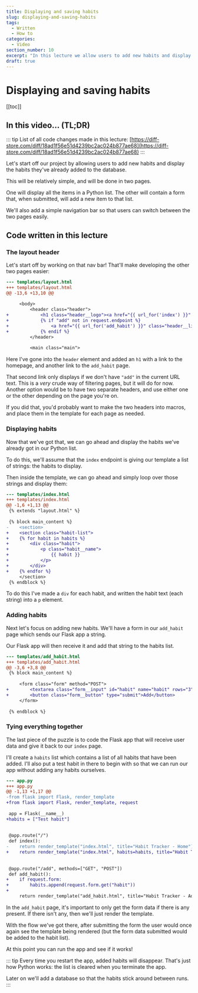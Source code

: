 ```yaml
---
title: Displaying and saving habits
slug: displaying-and-saving-habits
tags:
  - Written
  - How to
categories:
  - Video
section_number: 10
excerpt: "In this lecture we allow users to add new habits and display the habits they've already added to the database."
draft: true
---
```


# Displaying and saving habits

[[toc]]

## In this video... (TL;DR)

::: tip
List of all code changes made in this lecture: [https://diff-store.com/diff/18ad1f56e51d4239bc2ac024b877ae68](https://diff-store.com/diff/18ad1f56e51d4239bc2ac024b877ae68)
:::

Let's start off our project by allowing users to add new habits and display the habits they've already added to the database.

This will be relatively simple, and will be done in two pages.

One will display all the items in a Python list. The other will contain a form that, when submitted, will add a new item to that list.

We'll also add a simple navigation bar so that users can switch between the two pages easily.

## Code written in this lecture

### The layout header

Let's start off by working on that nav bar! That'll make developing the other two pages easier:

```diff
--- templates/layout.html
+++ templates/layout.html
@@ -13,6 +13,10 @@
     
     <body>
         <header class="header">
+            <h1 class="header__logo"><a href="{{ url_for('index') }}" class="header__link">Habits</a></h1>
+            {% if "add" not in request.endpoint %}
+                <a href="{{ url_for('add_habit') }}" class="header__link">+ Add new</a>
+            {% endif %}
         </header>
 
         <main class="main">
```

Here I've gone into the `header` element and added an `h1` with a link to the homepage, and another link to the `add_habit` page.

That second link only displays if we don't have `"add"` in the current URL text. This is a _very_ crude way of filtering pages, but it will do for now. Another option would be to have two separate headers, and use either one or the other depending on the page you're on.

If you did that, you'd probably want to make the two headers into macros, and place them in the template for each page as needed.

### Displaying habits

Now that we've got that, we can go ahead and display the habits we've already got in our Python list.

To do this, we'll assume that the `index` endpoint is giving our template a list of strings: the habits to display.

Then inside the template, we can go ahead and simply loop over those strings and display them:

```diff
--- templates/index.html
+++ templates/index.html
@@ -1,6 +1,13 @@
 {% extends "layout.html" %}
 
 {% block main_content %}
-    <section>
+    <section class="habit-list">
+    {% for habit in habits %}
+        <div class="habit">
+            <p class="habit__name">
+                {{ habit }}
+            </p>
+        </div>
+    {% endfor %}
     </section>
 {% endblock %}
```

To do this I've made a `div` for each habit, and written the habit text (each string) into a `p` element.

### Adding habits

Next let's focus on adding new habits. We'll have a form in our `add_habit` page which sends our Flask app a string. 

Our Flask app will then receive it and add that string to the habits list.


```diff
--- templates/add_habit.html
+++ templates/add_habit.html
@@ -3,6 +3,8 @@
 {% block main_content %}
 
     <form class="form" method="POST">
+        <textarea class="form__input" id="habit" name="habit" rows="3" placeholder="Add a new daily habit"></textarea>
+        <button class="form__button" type="submit">Add</button>
     </form>
 
 {% endblock %}
```

### Tying everything together

The last piece of the puzzle is to code the Flask app that will receive user data and give it back to our `index` page.

I'll create a `habits` list which contains a list of all habits that have been added. I'll also put a test habit in there to begin with so that we can run our app without adding any habits ourselves.


```diff
--- app.py
+++ app.py
@@ -1,13 +1,17 @@
-from flask import Flask, render_template
+from flask import Flask, render_template, request
 
 app = Flask(__name__)
+habits = ["Test habit"]
 
 
 @app.route("/")
 def index():
-    return render_template("index.html", title="Habit Tracker - Home")
+    return render_template("index.html", habits=habits, title="Habit Tracker - Home")
 
 
 @app.route("/add", methods=["GET", "POST"])
 def add_habit():
+    if request.form:
+        habits.append(request.form.get("habit"))
+
     return render_template("add_habit.html", title="Habit Tracker - Add Habit")
```

In the `add_habit` page, it's important to only get the form data if there is any present. If there isn't any, then we'll just render the template.

With the flow we've got there, after submitting the form the user would once again see the template being rendered (but the form data submitted would be added to the habit list).

At this point you can run the app and see if it works!

::: tip
Every time you restart the app, added habits will disappear. That's just how Python works: the list is cleared when you terminate the app.

Later on we'll add a database so that the habits stick around between runs.
:::